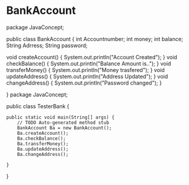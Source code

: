 # BankAccount
package JavaConcept;

public class BankAccount {
    int Accountnumber;
    int money;
    int balance;
    String Adrress;
    String password;
    
   void createAccount() {
	   System.out.println("Account Created");
   }
   void checkBalance() {
	   System.out.println("Balance Amount is..");
   }
   void transferMoney() {
	   System.out.println("Money trasfered");
   }
   void updateAddress() {
	   System.out.println("Address Updated");
   }
   void changeAddress() {
	   System.out.println("Password changed");
   }
    
    
    
}
package JavaConcept;

public class TesterBank {

	public static void main(String[] args) {
		// TODO Auto-generated method stub
		BankAccount Ba = new BankAccount();
		Ba.createAccount();
		Ba.checkBalance();
		Ba.transferMoney();
		Ba.updateAddress();
		Ba.changeAddress();

	}

}
